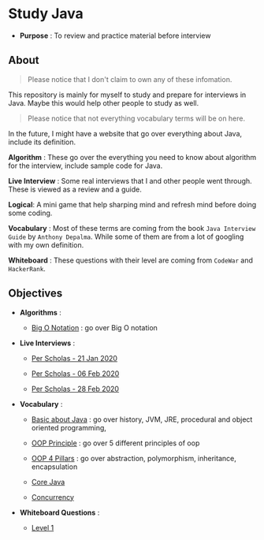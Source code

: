 # Study Java

* __Purpose__ : To review and practice material before interview

## About

> Please notice that I don't claim to own any of these infomation.

This repository is mainly for myself to study and prepare for interviews in Java. Maybe this would help other people to study as well.

> Please notice that not everything vocabulary terms will be on here.

In the future, I might have a website that go over everything about Java, include its definition.

__Algorithm__ : These go over the everything you need to know about algorithm for the interview, include sample code for Java.

__Live Interview__ : Some real interviews that I and other people went through. These is viewed as a review and a guide.

__Logical__: A mini game that help sharping mind and refresh mind before doing some coding.

__Vocabulary__ : Most of these terms are coming from the book `Java Interview Guide` by `Anthony Depalma`. While some of them are from a lot of googling with my own definition.

__Whiteboard__ : These questions with their level are coming from `CodeWar` and `HackerRank`.


## Objectives

* __Algorithms__ :

    * [Big O Notation](algorithms/bigO-notation.md) : go over Big O notation

* __Live Interviews__ :

    * [Per Scholas - 21 Jan 2020](live-interviews/perscholas-21jan2020.md)

    * [Per Scholas - 06 Feb 2020](live-interviews/perscholas-06feb2020.md) 

    * [Per Scholas - 28 Feb 2020](live-interviews/perscholas-28feb2020.md) 

* __Vocabulary__ :

    * [Basic about Java](vocabulary-terms/basic-java.md) : go over history, JVM, JRE, procedural and object oriented programming,

    * [OOP Principle](vocabulary-terms/.md) : go over 5 different principles of oop

    * [OOP 4 Pillars](vocabulary-terms/.md) : go over abstraction, polymorphism, inheritance, encapsulation

    * [Core Java](vocabulary-terms/core-java.md)

    * [Concurrency](vocabulary-terms/concurrency.md)

* __Whiteboard Questions__ :

    * [Level 1](whiteboard-questions/level-1.md)

